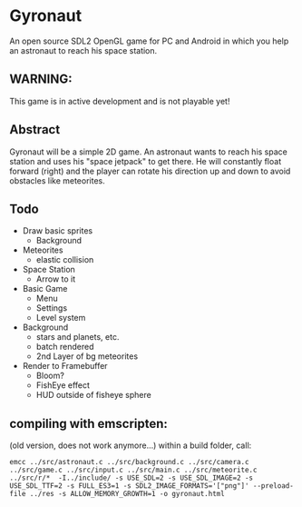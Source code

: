 # Gyronaut
An open source SDL2 OpenGL game for PC and Android in which you help an astronaut to reach his space station.

## WARNING:
This game is in active development and is not playable yet!

## Abstract
Gyronaut will be a simple 2D game.
An astronaut wants to reach his space station and uses his "space jetpack" to get there.
He will constantly float forward (right) and the player can rotate his direction up and down to avoid obstacles like meteorites.

## Todo
- Draw basic sprites
  - Background
- Meteorites
  - elastic collision
- Space Station
  - Arrow to it
- Basic Game
  - Menu
  - Settings
  - Level system
- Background
  - stars and planets, etc.
  - batch rendered
  - 2nd Layer of bg meteorites
- Render to Framebuffer
  - Bloom?
  - FishEye effect
  - HUD outside of fisheye sphere
 
## compiling with emscripten:
(old version, does not work anymore...)
within a build folder, call:
```shell script
emcc ../src/astronaut.c ../src/background.c ../src/camera.c ../src/game.c ../src/input.c ../src/main.c ../src/meteorite.c ../src/r/*  -I../include/ -s USE_SDL=2 -s USE_SDL_IMAGE=2 -s USE_SDL_TTF=2 -s FULL_ES3=1 -s SDL2_IMAGE_FORMATS='["png"]' --preload-file ../res -s ALLOW_MEMORY_GROWTH=1 -o gyronaut.html
```

